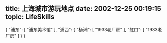 title: 上海城市游玩地点
date: 2002-12-25 00:19:15
topic: LifeSkills
---

{
  "浦东": [
    "浦东美术馆"
  ],
  "浦西": {
    "杨浦": [
      "1933老厂房"
    ],
    "虹口": [
      "1933老厂房"
    ]
  }
}



